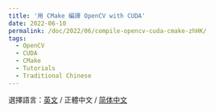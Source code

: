 ```yaml
---
title: '用 CMake 編譯 OpenCV with CUDA'
date: 2022-06-10
permalink: /doc/2022/06/compile-opencv-cuda-cmake-zhHK/
tags:
  - OpenCV
  - CUDA
  - CMake
  - Tutorials
  - Traditional Chinese
---
```


選擇語言：[英文](https://marc0cheung.github.io/doc/2022/06/compile-opencv-cuda-cmake/) / 正體中文 / [简体中文](https://marc0cheung.github.io/doc/2022/06/compile-opencv-cuda-cmake-zhCN/)



